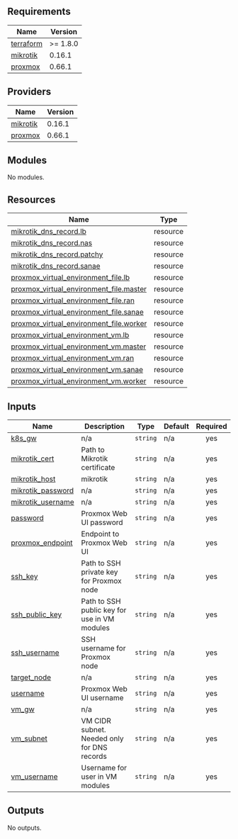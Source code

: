 <!-- BEGINNING OF PRE-COMMIT-TERRAFORM DOCS HOOK -->
## Requirements

| Name | Version |
|------|---------|
| <a name="requirement_terraform"></a> [terraform](#requirement\_terraform) | >= 1.8.0 |
| <a name="requirement_mikrotik"></a> [mikrotik](#requirement\_mikrotik) | 0.16.1 |
| <a name="requirement_proxmox"></a> [proxmox](#requirement\_proxmox) | 0.66.1 |

## Providers

| Name | Version |
|------|---------|
| <a name="provider_mikrotik"></a> [mikrotik](#provider\_mikrotik) | 0.16.1 |
| <a name="provider_proxmox"></a> [proxmox](#provider\_proxmox) | 0.66.1 |

## Modules

No modules.

## Resources

| Name | Type |
|------|------|
| [mikrotik_dns_record.lb](https://registry.terraform.io/providers/ddelnano/mikrotik/0.16.1/docs/resources/dns_record) | resource |
| [mikrotik_dns_record.nas](https://registry.terraform.io/providers/ddelnano/mikrotik/0.16.1/docs/resources/dns_record) | resource |
| [mikrotik_dns_record.patchy](https://registry.terraform.io/providers/ddelnano/mikrotik/0.16.1/docs/resources/dns_record) | resource |
| [mikrotik_dns_record.sanae](https://registry.terraform.io/providers/ddelnano/mikrotik/0.16.1/docs/resources/dns_record) | resource |
| [proxmox_virtual_environment_file.lb](https://registry.terraform.io/providers/bpg/proxmox/0.66.1/docs/resources/virtual_environment_file) | resource |
| [proxmox_virtual_environment_file.master](https://registry.terraform.io/providers/bpg/proxmox/0.66.1/docs/resources/virtual_environment_file) | resource |
| [proxmox_virtual_environment_file.ran](https://registry.terraform.io/providers/bpg/proxmox/0.66.1/docs/resources/virtual_environment_file) | resource |
| [proxmox_virtual_environment_file.sanae](https://registry.terraform.io/providers/bpg/proxmox/0.66.1/docs/resources/virtual_environment_file) | resource |
| [proxmox_virtual_environment_file.worker](https://registry.terraform.io/providers/bpg/proxmox/0.66.1/docs/resources/virtual_environment_file) | resource |
| [proxmox_virtual_environment_vm.lb](https://registry.terraform.io/providers/bpg/proxmox/0.66.1/docs/resources/virtual_environment_vm) | resource |
| [proxmox_virtual_environment_vm.master](https://registry.terraform.io/providers/bpg/proxmox/0.66.1/docs/resources/virtual_environment_vm) | resource |
| [proxmox_virtual_environment_vm.ran](https://registry.terraform.io/providers/bpg/proxmox/0.66.1/docs/resources/virtual_environment_vm) | resource |
| [proxmox_virtual_environment_vm.sanae](https://registry.terraform.io/providers/bpg/proxmox/0.66.1/docs/resources/virtual_environment_vm) | resource |
| [proxmox_virtual_environment_vm.worker](https://registry.terraform.io/providers/bpg/proxmox/0.66.1/docs/resources/virtual_environment_vm) | resource |

## Inputs

| Name | Description | Type | Default | Required |
|------|-------------|------|---------|:--------:|
| <a name="input_k8s_gw"></a> [k8s\_gw](#input\_k8s\_gw) | n/a | `string` | n/a | yes |
| <a name="input_mikrotik_cert"></a> [mikrotik\_cert](#input\_mikrotik\_cert) | Path to Mikrotik certificate | `string` | n/a | yes |
| <a name="input_mikrotik_host"></a> [mikrotik\_host](#input\_mikrotik\_host) | mikrotik | `string` | n/a | yes |
| <a name="input_mikrotik_password"></a> [mikrotik\_password](#input\_mikrotik\_password) | n/a | `string` | n/a | yes |
| <a name="input_mikrotik_username"></a> [mikrotik\_username](#input\_mikrotik\_username) | n/a | `string` | n/a | yes |
| <a name="input_password"></a> [password](#input\_password) | Proxmox Web UI password | `string` | n/a | yes |
| <a name="input_proxmox_endpoint"></a> [proxmox\_endpoint](#input\_proxmox\_endpoint) | Endpoint to Proxmox Web UI | `string` | n/a | yes |
| <a name="input_ssh_key"></a> [ssh\_key](#input\_ssh\_key) | Path to SSH private key for Proxmox node | `string` | n/a | yes |
| <a name="input_ssh_public_key"></a> [ssh\_public\_key](#input\_ssh\_public\_key) | Path to SSH public key for use in VM modules | `string` | n/a | yes |
| <a name="input_ssh_username"></a> [ssh\_username](#input\_ssh\_username) | SSH username for Proxmox node | `string` | n/a | yes |
| <a name="input_target_node"></a> [target\_node](#input\_target\_node) | n/a | `string` | n/a | yes |
| <a name="input_username"></a> [username](#input\_username) | Proxmox Web UI username | `string` | n/a | yes |
| <a name="input_vm_gw"></a> [vm\_gw](#input\_vm\_gw) | n/a | `string` | n/a | yes |
| <a name="input_vm_subnet"></a> [vm\_subnet](#input\_vm\_subnet) | VM CIDR subnet. Needed only for DNS records | `string` | n/a | yes |
| <a name="input_vm_username"></a> [vm\_username](#input\_vm\_username) | Username for user in VM modules | `string` | n/a | yes |

## Outputs

No outputs.
<!-- END OF PRE-COMMIT-TERRAFORM DOCS HOOK -->
